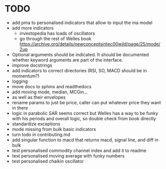 # TODO

- add pma to personalised indicators that allow to input the ma model
- add more indicators
  - investopedia has loads of oscillators
  - go through the rest of Welles book https://archive.org/details/newconceptsintec00wild/page/25/mode/2up
- Optional arguments should be indicated. It should be documented whether keyword arguments are part of the interface.
- improve docstrings
- add indicators to correct directories (RSI, SO, MACD should be in momentum?)
- logging
- move docs to sphinx and readthedocs
- add moving mode, median, MCGin... 
- as well as their envelopes
- rename params to just be price, caller can put whatever price they want in there
- logic in parabolic SAR seems correct but Welles has a way to be funky with his periods and overall logic, so double check from book directly
- standardize exceptions
- mode missing from bulk basic indicators
- turn todo in contributing.md
- add singular function to macd that returns macd, signal line, and diff in bulk
- test personalised commodity channel index and add it to readme
- test personalised moving average with funky numbers
- test personalised chaikin oscillator